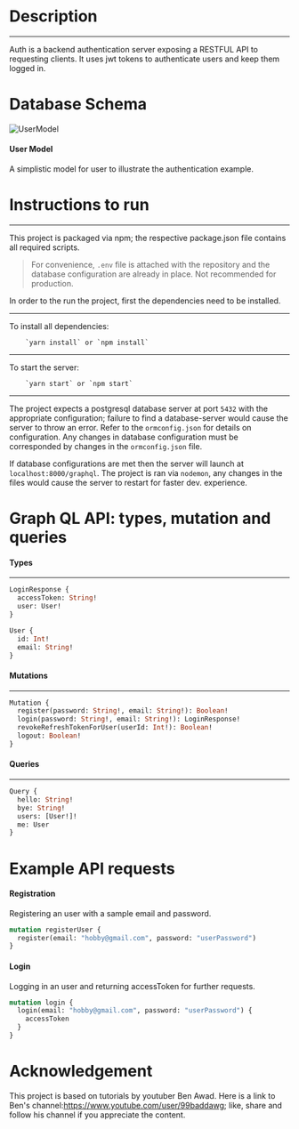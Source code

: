# Description

---

Auth is a backend authentication server exposing a RESTFUL API to requesting clients. It uses jwt tokens to authenticate users and keep them logged in.

# Database Schema

![UserModel](https://i.ibb.co/r2MC87f/database-auth.png)

#### User Model

A simplistic model for user to illustrate the authentication example. 

# Instructions to run

---

This project is packaged via npm; the respective package.json file contains all required scripts.

> For convenience, `.env` file is attached with the repository and the database configuration are already in place. Not recommended for production.

In order to the run the project, first the dependencies need to be installed.

---

To install all dependencies:

```
    `yarn install` or `npm install`
```

---

To start the server:

```
    `yarn start` or `npm start`
```

---

The project expects a postgresql database server at port `5432` with the appropriate configuration; failure to find a database-server would cause the server to throw an error. Refer to the `ormconfig.json` for details on configuration. Any changes in database configuration must be corresponded by changes in the `ormconfig.json` file.

If database configurations are met then the server will launch at `localhost:8000/graphql`. The project is ran via `nodemon`, any changes in the files would cause the server to restart for faster dev. experience.



# Graph QL API: types, mutation and queries

#### Types

---

```graphql
LoginResponse {
  accessToken: String!
  user: User!
}
```

```graphql
User {
  id: Int!
  email: String!
}
```

#### Mutations

---

```graphql
Mutation {
  register(password: String!, email: String!): Boolean!
  login(password: String!, email: String!): LoginResponse!
  revokeRefreshTokenForUser(userId: Int!): Boolean!
  logout: Boolean!
}
```

#### Queries

---

```graphql
Query {
  hello: String!
  bye: String!
  users: [User!]!
  me: User
}
```

# Example API requests

#### Registration

Registering an user with a sample email and password.

```graphql
mutation registerUser {
  register(email: "hobby@gmail.com", password: "userPassword")
}
```

#### Login

Logging in an user and returning accessToken for further requests.

```graphql
mutation login {
  login(email: "hobby@gmail.com", password: "userPassword") {
    accessToken
  }
}
```

# Acknowledgement

This project is based on tutorials by youtuber Ben Awad. Here is a link to Ben's channel:https://www.youtube.com/user/99baddawg; like, share and follow his channel if you appreciate the content.
